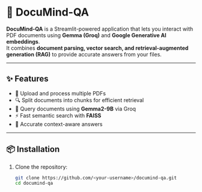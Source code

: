 # 📘 DocuMind-QA

**DocuMind-QA** is a Streamlit-powered application that lets you interact with PDF documents using **Gemma (Groq)** and **Google Generative AI embeddings**.  
It combines **document parsing, vector search, and retrieval-augmented generation (RAG)** to provide accurate answers from your files.

---

## ✨ Features
- 📂 Upload and process multiple PDFs  
- 🔍 Split documents into chunks for efficient retrieval  
- 🤖 Query documents using **Gemma2-9B** via Groq  
- ⚡ Fast semantic search with **FAISS**  
- 🎯 Accurate context-aware answers  

---

## 📦 Installation

1. Clone the repository:
   ```bash
   git clone https://github.com/<your-username>/documind-qa.git
   cd documind-qa
